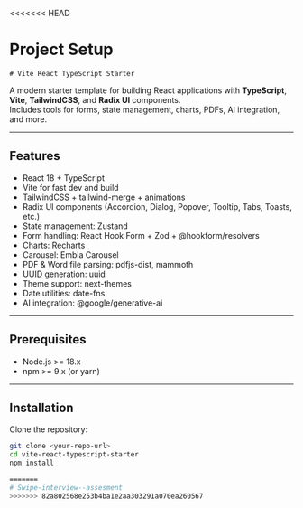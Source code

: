 <<<<<<< HEAD
# Project Setup
    
    # Vite React TypeScript Starter

A modern starter template for building React applications with **TypeScript**, **Vite**, **TailwindCSS**, and **Radix UI** components.  
Includes tools for forms, state management, charts, PDFs, AI integration, and more.

---

## Features

- React 18 + TypeScript  
- Vite for fast dev and build  
- TailwindCSS + tailwind-merge + animations  
- Radix UI components (Accordion, Dialog, Popover, Tooltip, Tabs, Toasts, etc.)  
- State management: Zustand  
- Form handling: React Hook Form + Zod + @hookform/resolvers  
- Charts: Recharts  
- Carousel: Embla Carousel  
- PDF & Word file parsing: pdfjs-dist, mammoth  
- UUID generation: uuid  
- Theme support: next-themes  
- Date utilities: date-fns  
- AI integration: @google/generative-ai  

---

## Prerequisites

- Node.js >= 18.x  
- npm >= 9.x (or yarn)  

---

## Installation

Clone the repository:

```bash
git clone <your-repo-url>
cd vite-react-typescript-starter
npm install

=======
# Swipe-interview--assesment
>>>>>>> 82a802568e253b4ba1e2aa303291a070ea260567
